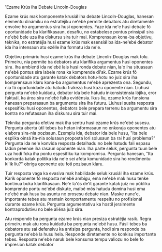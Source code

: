 'Ezame Krús iha Debate Lincoln-Douglas

Ezame krús mak komponente krusiál iha debate Lincoln-Douglas, hanesan elementu dinámiku no estratéjiku ne'ebé permite debators atu diretamente envolve ho argumentus sira husi oponentes. Faze ida ne'e husi debate fó oportunidade ba klarifikasaun, desafiu, no estabelese pontus prinsipál sira ne'ebé bele uza iha diskursu sira tuir mai. Komprensaun kona-ba objetivu, téknika, no estratéjia husi ezame krús mak esensiál ba ida-ne'ebé debator ida iha intensaun atu ezélle iha formatu ida ne'e.

Objetivu primáriu husi ezame krús iha debate Lincoln-Douglas mak tolu. Primeiru, nia permite ba debators atu klarifika argumentus husi oponentes sira. Iha ambienti ida ne'ebé lais husi ronda debate nian, la'o iha situasaun ne'ebé pontus sira labele rona ka komprende di'ak. Ezame krús fó oportunidade atu garante katak debators hotu-hotu no juíz sira iha komprensaun klaru kona-ba argumentus ne'ebé aprezenta ona. Segundu, nia fó oportunidade atu hatudu frakeza husi kazu oponente nian. Liuhusi pergunta ne'ebé kuidadu, debator ida bele hatudu inkonsisténsia lójika, eror faktuál, ka área sira ne'ebé falta evidénsia. Ikus liu, ezame krús funsiona hanesan preparasaun ba argumentu sira iha futuru. Liuhusi susita resposta espesífiku husi oponentes, debators bele prepara terrenu ba argumentu sira kontra no refutasaun iha diskursu sira tuir mai.

Téknika pergunta efetiva mak iha sentru husi ezame krús ne'ebé susesu. Pergunta aberta útil tebes ba hetan informasaun no enkoraja oponentes atu elabora sira-nia pozisaun. Ezemplu ida, debator ida bele husu, "Ita bele esplika oinsá ita-nia solusaun proposta lori solusaun ba rai husi problema?" Pergunta ida ne'e konvida resposta detalhadu no bele hatudu fali espasu ladún preenxe iha rasaun oponente nian. Iha parte seluk, pergunta tuun bele uza hodi foka iha pontu espesífiku ka kompromisu. Pergunta hanesan, "Ita konkorda katak polítika ida ne'e sei afeta komunidade sira ho rendimentu ki'ik liu?" obriga oponente atu foti pozisaun klaru.

Tuir resposta vaga ka evasiva mak habilidade seluk krusiál iha ezame krús. Karik oponente fó resposta ne'ebé ambígu, ema ne'ebé mak husu tenke kontinua buka klarifikasaun. Ne'e la'ós de'it garante katak juíz no públiku komprende pontu ne'ebé diskute, maibé mós hatudu domina husi ema ne'ebé mak husu ba asuntu no prosesu debate nian. Maske nune'e, importante tebes atu mantein komportamentu respeitu no profisionál durante ezame krús. Pergunta argumentativu ka hostil jeralmente kontraprodutivu no bele aliéna juíz sira.

Atu responde ba pergunta ezame krús nian presiza estratéjia rasik. Regra primeiru mak atu rona kuidadu ba pergunta ne'ebé husu. Fásil tebes ba debators atu sai defensivu ka antisipa pergunta, hodi sira responde ba pergunta ne'ebé la husu hela. Responde diretamente no konkisu importante tebes. Resposta ne'ebé naruk bele konsuma tempu valiozu no bele fo impresion katak debator